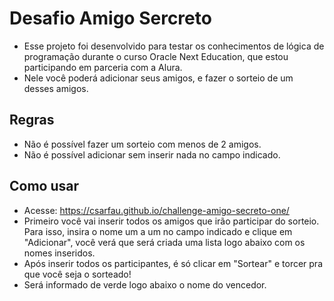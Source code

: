 # Desafio Amigo Sercreto

- Esse projeto foi desenvolvido para testar os conhecimentos de lógica de programação durante o curso Oracle Next Education, que estou participando em parceria com a Alura.
- Nele você poderá adicionar seus amigos, e fazer o sorteio de um desses amigos.

## Regras

- Não é possível fazer um sorteio com menos de 2 amigos.
- Não é possível adicionar sem inserir nada no campo indicado.
 
## Como usar

- Acesse: https://csarfau.github.io/challenge-amigo-secreto-one/
- Primeiro você vai inserir todos os amigos que irão participar do sorteio. Para isso, insira o nome um a um no campo indicado e clique em "Adicionar", você verá que será criada uma lista logo abaixo com os nomes inseridos.
- Após inserir todos os participantes, é só clicar em "Sortear" e torcer pra que você seja o sorteado!
- Será informado de verde logo abaixo o nome do vencedor.
